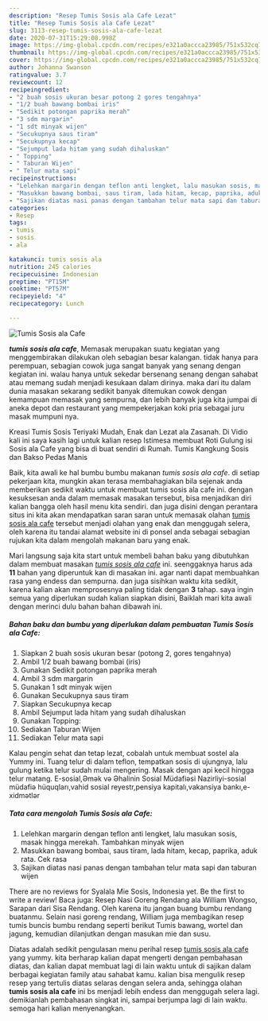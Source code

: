 ```yaml
---
description: "Resep Tumis Sosis ala Cafe Lezat"
title: "Resep Tumis Sosis ala Cafe Lezat"
slug: 3113-resep-tumis-sosis-ala-cafe-lezat
date: 2020-07-31T15:29:08.998Z
image: https://img-global.cpcdn.com/recipes/e321a0accca23985/751x532cq70/tumis-sosis-ala-cafe-foto-resep-utama.jpg
thumbnail: https://img-global.cpcdn.com/recipes/e321a0accca23985/751x532cq70/tumis-sosis-ala-cafe-foto-resep-utama.jpg
cover: https://img-global.cpcdn.com/recipes/e321a0accca23985/751x532cq70/tumis-sosis-ala-cafe-foto-resep-utama.jpg
author: Johanna Swanson
ratingvalue: 3.7
reviewcount: 12
recipeingredient:
- "2 buah sosis ukuran besar potong 2 gores tengahnya"
- "1/2 buah bawang bombai iris"
- "Sedikit potongan paprika merah"
- "3 sdm margarin"
- "1 sdt minyak wijen"
- "Secukupnya saus tiram"
- "Secukupnya kecap"
- "Sejumput lada hitam yang sudah dihaluskan"
- " Topping"
- " Taburan Wijen"
- " Telur mata sapi"
recipeinstructions:
- "Lelehkan margarin dengan teflon anti lengket, lalu masukan sosis, masak hingga merekah. Tambahkan minyak wijen"
- "Masukkan bawang bombai, saus tiram, lada hitam, kecap, paprika, aduk rata. Cek rasa"
- "Sajikan diatas nasi panas dengan tambahan telur mata sapi dan taburan wijen"
categories:
- Resep
tags:
- tumis
- sosis
- ala

katakunci: tumis sosis ala 
nutrition: 245 calories
recipecuisine: Indonesian
preptime: "PT15M"
cooktime: "PT57M"
recipeyield: "4"
recipecategory: Lunch

---
```



![Tumis Sosis ala Cafe](https://img-global.cpcdn.com/recipes/e321a0accca23985/751x532cq70/tumis-sosis-ala-cafe-foto-resep-utama.jpg)

<b><i>tumis sosis ala cafe</i></b>, Memasak merupakan suatu kegiatan yang menggembirakan dilakukan oleh sebagian besar kalangan. tidak hanya para perempuan, sebagian cowok juga sangat banyak yang senang dengan kegiatan ini. walau hanya untuk sekedar bersenang senang dengan sahabat atau memang sudah menjadi kesukaan dalam dirinya. maka dari itu dalam dunia masakan sekarang sedikit banyak ditemukan cowok dengan kemampuan memasak yang sempurna, dan lebih banyak juga kita jumpai di aneka depot dan restaurant yang mempekerjakan koki pria sebagai juru masak mumpuni nya.

Kreasi Tumis Sosis Teriyaki Mudah, Enak dan Lezat ala Zasanah. Di Vidio kali ini saya kasih lagi untuk kalian resep Istimesa membuat Roti Gulung isi Sosis ala Cafe yang bisa di buat sendiri di Rumah. Tumis Kangkung Sosis dan Bakso Pedas Manis

Baik, kita awali ke hal bumbu bumbu makanan <i>tumis sosis ala cafe</i>. di setiap pekerjaan kita, mungkin akan terasa membahagiakan bila sejenak anda memberikan sedikit waktu untuk membuat tumis sosis ala cafe ini. dengan kesuksesan anda dalam memasak masakan tersebut, bisa menjadikan diri kalian bangga oleh hasil menu kita sendiri. dan juga disini dengan perantara situs ini kita akan mendapatkan saran saran untuk memasak olahan <u>tumis sosis ala cafe</u> tersebut menjadi olahan yang enak dan menggugah selera, oleh karena itu tandai alamat website ini di ponsel anda sebagai sebagian rujukan kita dalam mengolah makanan baru yang enak.


Mari langsung saja kita start untuk membeli bahan baku yang dibutuhkan dalam membuat masakan <u><i>tumis sosis ala cafe</i></u> ini. seenggaknya harus ada <b>11</b> bahan yang diperuntuk kan di masakan ini. agar nanti dapat membuahkan rasa yang endess dan sempurna. dan juga sisihkan waktu kita sedikit, karena kalian akan memprosesnya paling tidak dengan <b>3</b> tahap. saya ingin semua yang diperlukan sudah kalian siapkan disini, Baiklah mari kita awali dengan merinci dulu bahan bahan dibawah ini.

<!--inarticleads1-->

##### Bahan baku dan bumbu yang diperlukan dalam pembuatan Tumis Sosis ala Cafe:

1. Siapkan 2 buah sosis ukuran besar (potong 2, gores tengahnya)
1. Ambil 1/2 buah bawang bombai (iris)
1. Gunakan Sedikit potongan paprika merah
1. Ambil 3 sdm margarin
1. Gunakan 1 sdt minyak wijen
1. Gunakan Secukupnya saus tiram
1. Siapkan Secukupnya kecap
1. Ambil Sejumput lada hitam yang sudah dihaluskan
1. Gunakan  Topping:
1. Sediakan  Taburan Wijen
1. Sediakan  Telur mata sapi


Kalau pengin sehat dan tetap lezat, cobalah untuk membuat sostel ala Yummy ini. Tuang telur di dalam teflon, tempatkan sosis di ujungnya, lalu gulung ketika telur sudah mulai mengering. Masak dengan api kecil hingga telur matang. E-sosial,Əmək və Əhalinin Sosial Müdafiəsi Nazirliyi-sosial müdafiə hüquqları,vahid sosial reyestr,pensiya kapitalı,vakansiya bankı,e-xidmətlər 

<!--inarticleads2-->

##### Tata cara mengolah Tumis Sosis ala Cafe:

1. Lelehkan margarin dengan teflon anti lengket, lalu masukan sosis, masak hingga merekah. Tambahkan minyak wijen
1. Masukkan bawang bombai, saus tiram, lada hitam, kecap, paprika, aduk rata. Cek rasa
1. Sajikan diatas nasi panas dengan tambahan telur mata sapi dan taburan wijen


There are no reviews for Syalala Mie Sosis, Indonesia yet. Be the first to write a review! Baca juga: Resep Nasi Goreng Rendang ala William Wongso, Sarapan dari Sisa Rendang. Oleh karena itu jangan buang bumbu rendang buatanmu. Selain nasi goreng rendang, William juga membagikan resep tumis buncis bumbu rendang seperti berikut Tumis bawang, wortel dan jagung, kemudian dilanjutkan dengan masukan mie dan susu. 

Diatas adalah sedikit pengulasan menu perihal resep <u>tumis sosis ala cafe</u> yang yummy. kita berharap kalian dapat mengerti dengan pembahasan diatas, dan kalian dapat membuat lagi di lain waktu untuk di sajikan dalam berbagai kegiatan family atau sahabat kamu. kalian bisa mengulik resep resep yang tertulis diatas selaras dengan selera anda, sehingga olahan <b>tumis sosis ala cafe</b> ini bs menjadi lebih endess dan menggugah selera lagi. demikianlah pembahasan singkat ini, sampai berjumpa lagi di lain waktu. semoga hari kalian menyenangkan.
